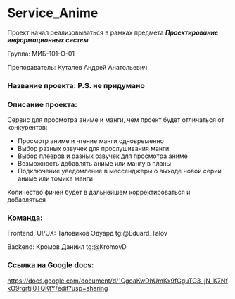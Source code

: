 # Service_Anime

Проект начал реализовываться в рамках предмета 	**_Проектирование информационных систем_**

Группа: МИБ-101-О-01

Преподаватель: Куталев Андрей Анатольевич

### Название проекта: P.S. не придумано

### Описание проекта:
Сервис для просмотра аниме и манги, чем проект будет отличаться от конкурентов:
- Просмотр аниме и чтение манги одновременно
- Выбор разных озвучек для прослушивания манги
- Выбор плееров и разных озвучек для просмотра аниме
- Возможность добавлять аниме или мангу в планы
- Подключение уведомление в мессенджеры о выходе новой серии аниме или томика манги

Количество фичей будет в дальнейшем корректироваться и добавляться

### Команда:
Frontend, UI/UX: Таловиков Эдуард tg:@Eduard_Talov

Backend: Кромов Даниил tg:@KromovD


### Ссылка на Google docs:
https://docs.google.com/document/d/1CgoaKwDhUmKx9fGguTG3_jN_K7NfkO9rgrtjl0TQKtY/edit?usp=sharing
